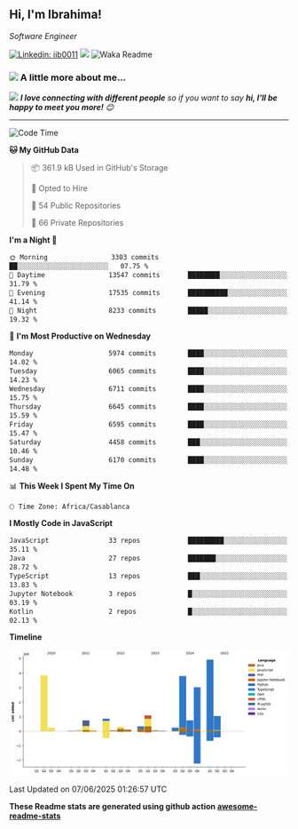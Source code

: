 <h2>Hi, I'm Ibrahima! </h2>
<p><em>Software Engineer 
</em></p>


[![Linkedin: iib0011](https://img.shields.io/badge/-iib0011-blue?style=flat-square&logo=Linkedin&logoColor=white&link=https://www.linkedin.com/in/iib0011/)](https://www.linkedin.com/in/iib0011/)
![](https://visitor-badge.glitch.me/badge?page_id=iib0011)
![Waka Readme](https://github.com/iib0011/iib0011/workflows/Waka%20Readme/badge.svg)


### <img src="https://media.giphy.com/media/VgCDAzcKvsR6OM0uWg/giphy.gif" width="50"> A little more about me...  


<img src="https://media.giphy.com/media/LnQjpWaON8nhr21vNW/giphy.gif" width="60"> <em><b>I love connecting with different people</b> so if you want to say <b>hi, I'll be happy to meet you more!</b> 😊</em>

---
<!--START_SECTION:waka-->
![Code Time](http://img.shields.io/badge/Code%20Time-4%2C933%20hrs%2025%20mins-blue)

**🐱 My GitHub Data** 

> 📦 361.9 kB Used in GitHub's Storage 
 > 
> 💼 Opted to Hire
 > 
> 📜 54 Public Repositories 
 > 
> 🔑 66 Private Repositories 
 > 
**I'm a Night 🦉** 

```text
🌞 Morning                3303 commits        ██░░░░░░░░░░░░░░░░░░░░░░░   07.75 % 
🌆 Daytime                13547 commits       ████████░░░░░░░░░░░░░░░░░   31.79 % 
🌃 Evening                17535 commits       ██████████░░░░░░░░░░░░░░░   41.14 % 
🌙 Night                  8233 commits        █████░░░░░░░░░░░░░░░░░░░░   19.32 % 
```
📅 **I'm Most Productive on Wednesday** 

```text
Monday                   5974 commits        ████░░░░░░░░░░░░░░░░░░░░░   14.02 % 
Tuesday                  6065 commits        ████░░░░░░░░░░░░░░░░░░░░░   14.23 % 
Wednesday                6711 commits        ████░░░░░░░░░░░░░░░░░░░░░   15.75 % 
Thursday                 6645 commits        ████░░░░░░░░░░░░░░░░░░░░░   15.59 % 
Friday                   6595 commits        ████░░░░░░░░░░░░░░░░░░░░░   15.47 % 
Saturday                 4458 commits        ███░░░░░░░░░░░░░░░░░░░░░░   10.46 % 
Sunday                   6170 commits        ████░░░░░░░░░░░░░░░░░░░░░   14.48 % 
```


📊 **This Week I Spent My Time On** 

```text
🕑︎ Time Zone: Africa/Casablanca
```

**I Mostly Code in JavaScript** 

```text
JavaScript               33 repos            █████████░░░░░░░░░░░░░░░░   35.11 % 
Java                     27 repos            ███████░░░░░░░░░░░░░░░░░░   28.72 % 
TypeScript               13 repos            ███░░░░░░░░░░░░░░░░░░░░░░   13.83 % 
Jupyter Notebook         3 repos             █░░░░░░░░░░░░░░░░░░░░░░░░   03.19 % 
Kotlin                   2 repos             █░░░░░░░░░░░░░░░░░░░░░░░░   02.13 % 
```



**Timeline**

![Lines of Code chart](https://raw.githubusercontent.com/iib0011/iib0011/master/assets/bar_graph.png)


 Last Updated on 07/06/2025 01:26:57 UTC
<!--END_SECTION:waka-->

**These Readme stats are generated using github action [awesome-readme-stats](https://github.com/iib0011/waka-readme-stats)**
